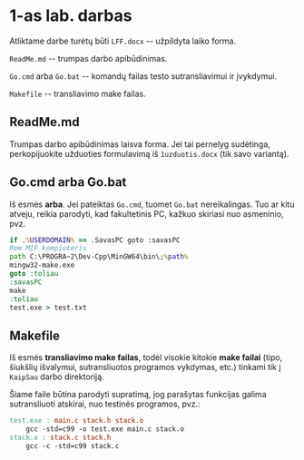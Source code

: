 # 1-as lab. darbas
Atliktame darbe turėtų būti `LFF.docx` -- užpildyta laiko forma.

`ReadMe.md` -- trumpas darbo apibūdinimas.

`Go.cmd` arba `Go.bat` -- komandų failas testo sutransliavimui ir įvykdymui.

`Makefile` -- transliavimo make failas.
## ReadMe.md
Trumpas darbo apibūdinimas laisva forma. Jei tai pernelyg sudėtinga, perkopijuokite užduoties formulavimą iš `1uzduotis.docx` (tik savo variantą).

## Go.cmd arba Go.bat
Iš esmės **arba**. Jei pateiktas `Go.cmd`, tuomet `Go.bat` nereikalingas. Tuo ar kitu atveju, reikia parodyti, kad fakultetinis PC, kažkuo skiriasi nuo asmeninio, pvz.

```cmd
if .%USERDOMAIN% == .SavasPC goto :savasPC
Rem MIF kompiuteris
path C:\PROGRA~2\Dev-Cpp\MinGW64\bin\;%path%
mingw32-make.exe
goto :toliau
:savasPC
make
:toliau
test.exe > test.txt
```
## Makefile
Iš esmės **transliavimo make failas**, todėl visokie kitokie **make failai** (tipo, šiukšlių išvalymui, sutransliuotos programos vykdymas, etc.) tinkami tik į `KaipSau` darbo direktoriją.

Šiame faile būtina parodyti supratimą, jog parašytas funkcijas galima sutransliuoti atskirai, nuo testinės programos, pvz.:

```makefile
test.exe : main.c stack.h stack.o
	gcc -std=c99 -o test.exe main.c stack.o
stack.o : stack.c stack.h
	gcc -c -std=c99 stack.c
